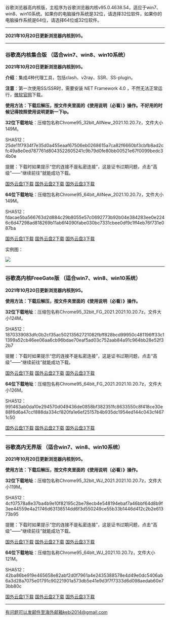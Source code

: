 谷歌浏览器高内核版，主程序为谷歌浏览器内核v95.0.4638.54，适应于win7、win8、win10系统。如果你的电脑操作系统是32位，请选择32位软件，如果你的电脑操作系统是64位，请选择64位或32位软件。

***

**2021年10月20日更新浏览器内核到95。**

***

### 谷歌高内核集合版  （适合win7、win8、win10系统）

**2021年10月20日更新浏览器内核到95。**

**介绍**：集成4种代理工具，包括clash、v2ray、SSR、SS-plugin。

**注意**：第一次使用SS/SSR时，需要安装 NET Framework 4.0 ，不然无法正常运行，[微软官网](https://www.microsoft.com/zh-cn/download/details.aspx?id=17718)下载。

**使用方法：下载后解压，按文件夹里面的《使用说明（必看）》操作。不好用的时候记得按照使用说明更新一下ip。**

**32位下载地址**：压缩包名称Chrome95_32bit_AllNew_2021.10.20.7z，文件大小149M。

SHA512：25de11f7934f7e35d0a455eaaf67506eb0268615a7ca82f6660bf3cbfb8ad2cfc49a8e0ed787761d8043522605241c9b79d0fe80bb00521e67f0099bedc34b0e

提醒：下载时如果提示“您的连接不是私密连接”，这是证书过期问题，点击“高级”——“继续前往”就能成功下载。

[国外云盘1下载](https://tr101.free4444.xyz/Chrome95_32bit_AllNew_2021.10.20.7z) 
[国外云盘2下载](https://tr61.free4444.xyz/Chrome95_32bit_AllNew_2021.10.20.7z) 
[国外云盘3下载](https://tr71.free4444.xyz/Chrome95_32bit_AllNew_2021.10.20.7z) 

**64位下载地址**：压缩包名称Chrome95_64bit_AllNew_2021.10.20.7z，文件大小149M。

SHA512：fdacae5ba566763d2d884c29b8055e57c0692773b92b04e384283ee0e2246c6d47298ad818269b11ab6f4090fabe030bc7331cbee0df9c1ff4eb76f731e087ba

[国外云盘1下载](https://tr101.free4444.xyz/Chrome95_64bit_AllNew_2021.10.20.7z) 
[国外云盘2下载](https://tr61.free4444.xyz/Chrome95_64bit_AllNew_2021.10.20.7z) 
[国外云盘3下载](https://tr71.free4444.xyz/Chrome95_64bit_AllNew_2021.10.20.7z) 

实例图：

![](https://cdn.jsdelivr.net/gh/Alvin9999/pac2/softimag/chrome90-2.PNG)

***

### 谷歌高内核FreeGate版  （适合win7、win8、win10系统）

**2021年10月20日更新浏览器内核到95。**

**使用方法：下载后解压，按文件夹里面的《使用说明（必看）》操作。**

**32位下载地址**：压缩包名称Chrome95_32bit_FG_2021.2021.10.20.7z，文件大小124M。

SHA512：1870339083dfc0b2cf35ac50213562721082fbff828bcd99950c481196ff33c11399a52cb46ee06aa6cb96bdae70eaf5ad03c752aab84a91c964bb28e52f32b7

提醒：下载时如果提示“您的连接不是私密连接”，这是证书过期问题，点击“高级”——“继续前往”就能成功下载。

[国外云盘1下载](https://tr101.free4444.xyz/Chrome95_32bit_FG_2021.10.20.7z) 
[国外云盘2下载](https://tr71.free4444.xyz/Chrome95_32bit_FG_2021.10.20.7z) 
[国外云盘3下载](https://tr61.free4444.xyz/Chrome95_32bit_FG_2021.10.20.7z) 

**64位下载地址**：压缩包名称Chrome95_64bit_FG_2021.2021.10.20.7z，文件大小126M。

SHA512：991463ab0da10e294570d049436de0858bf382351fc8633550c8f418ce30e88f6d6a47ccf888da334cf820fa1e6ef25157b4b935dc1954ed144c043cf4671c50

[国外云盘1下载](https://tr101.free4444.xyz/Chrome95_64bit_FG_2021.10.20.7z) 
[国外云盘2下载](https://tr71.free4444.xyz/Chrome95_64bit_FG_2021.10.20.7z) 
[国外云盘3下载](https://tr61.free4444.xyz/Chrome95_64bit_FG_2021.10.20.7z) 

***

### 谷歌高内无界版  （适合win7、win8、win10系统）

**2021年10月20日更新浏览器内核到95。**

**使用方法：下载后解压，按文件夹里面的《使用说明（必看）》操作。**

**32位下载地址**：压缩包名称Chrome95_32bit_WJ_2021.2021.10.20.7z，文件大小119M。

SHA512：4cf07578a8e37ba4b9e10f82195c2be78ecb4e548194ebaf7a46bbf64d8b9f3ee44559e4a21746d63138514dd6f3d550249ce55b33b1446d412c2b2e61373b95

提醒：下载时如果提示“您的连接不是私密连接”，这是证书过期问题，点击“高级”——“继续前往”就能成功下载。

[国外云盘1下载](https://tr101.free4444.xyz/Chrome95_32bit_WJ_2021.10.20.7z) 
[国外云盘2下载](https://tr71.free4444.xyz/Chrome95_32bit_WJ_2021.10.20.7z) 
[国外云盘3下载](https://tr61.free4444.xyz/Chrome95_32bit_WJ_2021.10.20.7z) 

**64位下载地址**：压缩包名称Chrome95_64bit_WJ_2021.10.20.7z，文件大小121M。

SHA512：42ba86be919e465658e82abf2d0f7961a4e2435388578e4d49e0dc5406ab6a3d28a7075e01791c90221901a573db5e41e9d3f7f7333d6d098aedab60e73bb80c

[国外云盘1下载](https://tr101.free4444.xyz/Chrome95_64bit_WJ_2021.10.20.7z) 
[国外云盘2下载](https://tr71.free4444.xyz/Chrome95_64bit_WJ_2021.10.20.7z) 
[国外云盘3下载](https://tr61.free4444.xyz/Chrome95_64bit_WJ_2021.10.20.7z) 

***

有问题可以发邮件至海外邮箱kebi2014@gmail.com